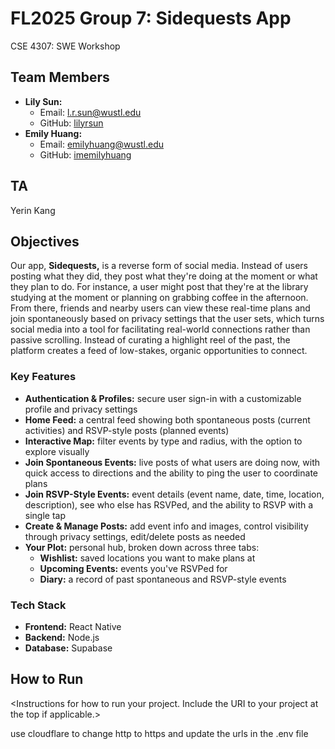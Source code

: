 # FL2025 Group 7: Sidequests App
CSE 4307: SWE Workshop


## Team Members
- **Lily Sun:**
  - Email: l.r.sun@wustl.edu
  - GitHub: [lilyrsun](https://github.com/lilyrsun)
- **Emily Huang:**
  - Email: emilyhuang@wustl.edu
  - GitHub: [imemilyhuang](https://github.com/imemilyhuang)


## TA
Yerin Kang


## Objectives
Our app, **Sidequests,** is a reverse form of social media. Instead of users posting what they did, they post what they're doing at the moment or what they plan to do. For instance, a user might post that they're at the library studying at the moment or planning on grabbing coffee in the afternoon. From there, friends and nearby users can view these real-time plans and join spontaneously based on privacy settings that the user sets, which turns social media into a tool for facilitating real-world connections rather than passive scrolling. Instead of curating a highlight reel of the past, the platform creates a feed of low-stakes, organic opportunities to connect.

### Key Features
- **Authentication & Profiles:** secure user sign-in with a customizable profile and privacy settings
- **Home Feed:** a central feed showing both spontaneous posts (current activities) and RSVP-style posts (planned events)
- **Interactive Map:** filter events by type and radius, with the option to explore visually
- **Join Spontaneous Events:** live posts of what users are doing now, with quick access to directions and the ability to ping the user to coordinate plans
- **Join RSVP-Style Events:** event details (event name, date, time, location, description), see who else has RSVPed, and the ability to RSVP with a single tap
- **Create & Manage Posts:** add event info and images, control visibility through privacy settings, edit/delete posts as needed
- **Your Plot:** personal hub, broken down across three tabs:
  - **Wishlist:** saved locations you want to make plans at
  - **Upcoming Events:** events you've RSVPed for
  - **Diary:** a record of past spontaneous and RSVP-style events

### Tech Stack
- **Frontend:** React Native
- **Backend:** Node.js
- **Database:** Supabase


## How to Run
&lt;Instructions for how to run your project. Include the URI to your project at the top if applicable.&gt;

use cloudflare to change http to https and update the urls in the .env file
